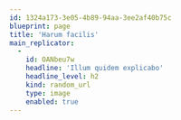 ```yaml
---
id: 1324a173-3e05-4b89-94aa-3ee2af40b75c
blueprint: page
title: 'Harum facilis'
main_replicator:
  -
    id: OANbeu7w
    headline: 'Illum quidem explicabo'
    headline_level: h2
    kind: random_url
    type: image
    enabled: true
---
```


